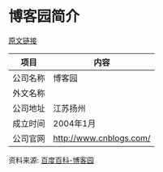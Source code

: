 # 博客园简介

[原文链接](https://www.it-this-year.com/2020/04/23/204)


|项目|内容|
|-----|-----|
|公司名称|博客园|
|外文名称||
|公司地址|江苏扬州|
|成立时间|2004年1月|
|公司官网|http://www.cnblogs.com/|

资料来源: 
[百度百科-博客园](https://baike.baidu.com/item/%E5%8D%9A%E5%AE%A2%E5%9B%AD)